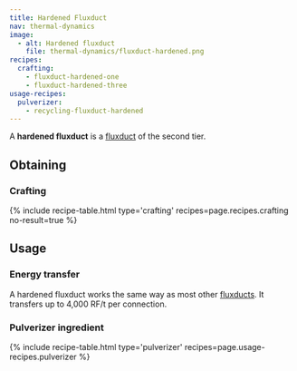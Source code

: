```yaml
---
title: Hardened Fluxduct
nav: thermal-dynamics
image:
  - alt: Hardened fluxduct
    file: thermal-dynamics/fluxduct-hardened.png
recipes:
  crafting:
    - fluxduct-hardened-one
    - fluxduct-hardened-three
usage-recipes:
  pulverizer:
    - recycling-fluxduct-hardened
---
```


A **hardened fluxduct** is a [fluxduct](/docs/fluxducts/) of the second tier.


Obtaining
---------

### Crafting
{% include recipe-table.html type='crafting' recipes=page.recipes.crafting no-result=true %}


Usage
-----

### Energy transfer
A hardened fluxduct works the same way as most other
[fluxducts](/docs/fluxducts/). It transfers up to 4,000 RF/t per connection.

### Pulverizer ingredient
{% include recipe-table.html type='pulverizer' recipes=page.usage-recipes.pulverizer %}
